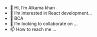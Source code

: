 - 👋 Hi, I’m Alkama khan
- 👀 I’m interested in React development...
- 🌱  BCA
- 💞️ I’m looking to collaborate on ...
- 📫 How to reach me ...

<!---
Alkamakha01/Alkamakha01 is a ✨ special ✨ repository because its `README.md` (this file) appears on your GitHub profile.
You can click the Preview link to take a look at your changes.
--->
